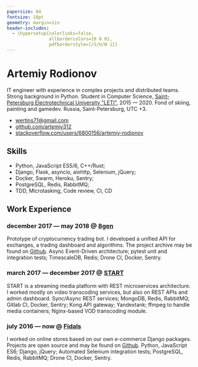 ```yaml
---
papersize: A4
fontsize: 10pt
geometry: margin=1in
header-includes:
  - \hypersetup{colorlinks=false,
                allbordercolors={0 0 0},
                pdfborderstyle={/S/U/W 1}}
---
```


# Artemiy Rodionov

IT engineer with experience in complex projects and distributed teams. Strong background in Python. Student in Computer Science, [Saint-Petersburg Electrotechnical University "LETI"](https://etu.ru/en/university/), 2015 &mdash; 2020. Fond of skiing, painting and gamedev. Russia, Saint-Petersburg, UTC +3.

- [wertins71@gmail.com](mailto:wertins71@gmail.com)
- [github.com/artemiy312](https://github.com/artemiy312)
- [stackoverflow.com/users/6800156/artemiy-rodionov](https://stackoverflow.com/users/6800156/artemiy-rodionov)

## Skills
- Python, JavaScript ES5/6, C++/Rust;
- Django, Flask, asyncio, aiohttp, Selenium, jQuery;
- Docker, Swarm, Heroku, Sentry;
- PostgreSQL, Redis, RabbitMQ;
- TDD, Microtasking, Code review, CI, CD

## Work Experience

### december 2017 &mdash; may 2018 @ [8gen](https://8gen.team/)

Prototype of cryptocurrency trading bot. I developed a unified API for exchanges, a trading dashboard and algorithms. The project archive may be found on [Github](https://github.com/fidals/cryptotrader). Async Event-Driven architecture; pytest unit and integration tests; TimescaleDB, Redis; Drone CI, Docker, Sentry.

### march 2017 &mdash; december 2017 @ [START](https://start.ru/)

START is a streaming media platform with REST microservices architecture. I worked mostly on video transcoding services, but also on REST APIs and admin dashboard. Sync/Async REST services; MongoDB, Redis, RabbitMQ; Gitlab CI, Docker, Sentry; Kong API gateway; Yandextank; ffmpeg to handle media containers; Nginx-based VOD transcoding module.

### july 2016 &mdash; now @ [Fidals](https://fidals.com/)

I worked on online stores based on our own e-commerce Django packages. Projects are open source and may be found on [Github](https://github.com/fidals/). Python, JavaScript ES6; Django, jQuery; Automated Selenium integration tests; PostgreSQL, Redis, RabbitMQ; Drone CI, Docker, Sentry.
